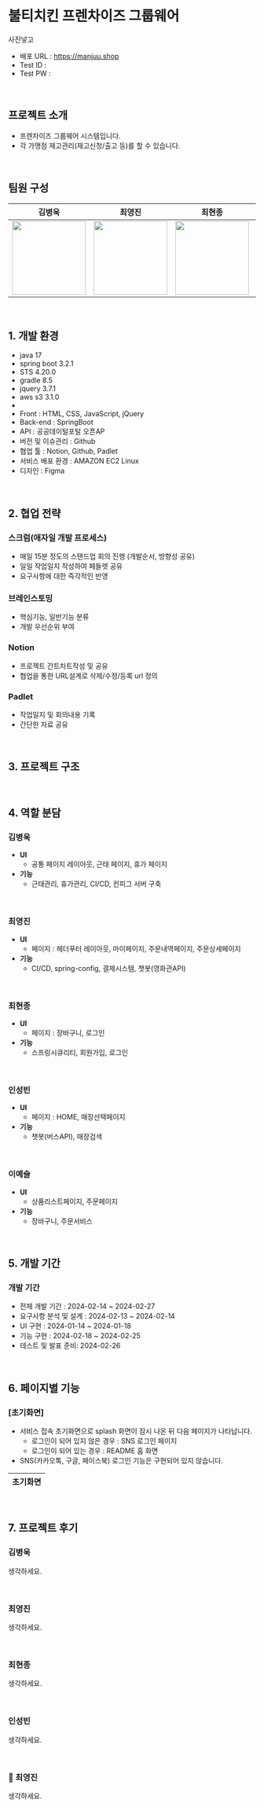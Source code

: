# 불티치킨 프렌차이즈 그룹웨어

사진넣고

- 배포 URL : https://manjuu.shop
- Test ID : 
- Test PW : 

<br>

## 프로젝트 소개

- 프렌차이즈 그룹웨어 시스템입니다.
- 각 가맹점 재고관리(재고신청/출고 등)를 할 수 있습니다.

<br>

## 팀원 구성

<div align="center">

| **김병욱** | **최영진** | **최현종** | **인성빈** | **이예슬** |
| :------: |  :------: | :------: | :------: | :------: |
| <img src="https://github.com/Bullti/bullti-order-service/assets/141594307/aa0ad0bb-7137-4f4a-9d3a-485551c56b90" height=150 width=150> <br/> | <img src="https://github.com/Bullti/bullti-order-service/assets/141594307/98bf040a-078c-46dc-b3b1-b2dc1306e591" height=150 width=150> <br/> | <img src="https://github.com/Bullti/bullti-order-service/assets/141594307/3739cd61-3c0f-4c29-9243-bed01adff675" height=150 width=150> <br/> | <img src="https://github.com/Bullti/bullti-order-service/assets/141594307/758ec7fc-ee0d-42c1-a897-e01b84f38216" height=150 width=150> <br/> | <img src="https://github.com/Bullti/bullti-order-service/assets/141594307/3aa3af43-7db0-4888-8f02-4a8380597ff9" height=150 width=150> <br/> |

</div>

<br>

## 1. 개발 환경
- java 17
- spring boot 3.2.1
- STS 4.20.0
- gradle 8.5
- jquery 3.7.1
- aws s3 3.1.0
- 
- Front : HTML, CSS, JavaScript, jQuery
- Back-end : SpringBoot
- API : 공공데이털포털 오픈AP
- 버전 및 이슈관리 : Github
- 협업 툴 : Notion, Github, Padlet
- 서비스 배포 환경 : AMAZON EC2 Linux
- 디자인 : Figma
  
<br>

## 2. 협업 전략

### 스크럼(애자일 개발 프로세스)

 - 매일 15분 정도의 스탠드업 회의 진행 (개발순서, 방향성 공유)
 - 일일 작업일지 작성하여 페들렛 공유
 - 요구사항에 대한 즉각적인 반영

### 브레인스토밍

 - 핵심기능, 일반기능 분류
 - 개발 우선순위 부여

### Notion

 - 프로젝트 간트차트작성 및 공유
 - 협업을 통한 URL설계로 삭제/수정/등록 url 정의

### Padlet

 - 작업일지 및 회의내용 기록
 - 간단한 자료 공유
   
<br>

## 3. 프로젝트 구조

<br>

## 4. 역할 분담

### 김병욱

- **UI**
    - 공통 페이지 레이아웃, 근태 페이지, 휴가 페이지
- **기능**
    - 근태관리, 휴가관리, CI/CD, 컨피그 서버 구축
<br>
    
### 최영진

- **UI**
    - 페이지 : 헤더푸터 레이아웃, 마이페이지, 주문내역페이지, 주문상세페이지
- **기능**
    - CI/CD, spring-config, 결제시스템, 챗봇(영화관API)

<br>

### 최현종

- **UI**
    - 페이지 : 장바구니, 로그인
- **기능**
    - 스프링시큐리티, 회원가입, 로그인

<br>

### 인성빈

- **UI**
    - 페이지 : HOME, 매장선택페이지
- **기능**
    - 챗봇(버스API), 매장검색
    
<br>

### 이예슬

- **UI**
    - 상품리스트페이지, 주문페이지
- **기능**
    - 장바구니, 주문서비스
    
<br>

## 5. 개발 기간

### 개발 기간

- 전체 개발 기간 : 2024-02-14 ~ 2024-02-27
- 요구사항 분석 및 설계 : 2024-02-13 ~ 2024-02-14
- UI 구현 : 2024-01-14 ~ 2024-01-18
- 기능 구현 : 2024-02-18 ~ 2024-02-25
- 테스트 및 발표 준비: 2024-02-26

<br>

## 6. 페이지별 기능

### [초기화면]
- 서비스 접속 초기화면으로 splash 화면이 잠시 나온 뒤 다음 페이지가 나타납니다.
    - 로그인이 되어 있지 않은 경우 : SNS 로그인 페이지
    - 로그인이 되어 있는 경우 : README 홈 화면
- SNS(카카오톡, 구글, 페이스북) 로그인 기능은 구현되어 있지 않습니다.

| 초기화면 |
|----------|

<br>

## 7. 프로젝트 후기

### 김병욱

생각하세요.

<br>

### 최영진

생각하세요.

<br>

### 최현종

생각하세요.

<br>

### 인성빈

생각하세요.

<br>


### 🐬 최영진

생각하세요.

